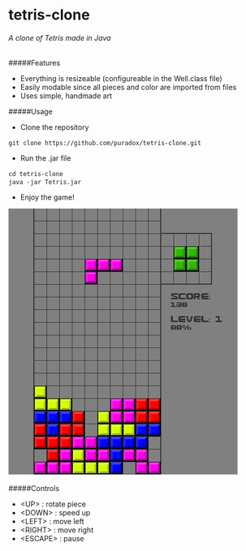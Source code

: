 # tetris-clone
###### A clone of Tetris made in Java


#####Features
 - Everything is resizeable (configureable in the Well.class file)
 - Easily modable since all pieces and color are imported from files
 - Uses simple, handmade art

#####Usage
- Clone the repository
```
git clone https://github.com/puradox/tetris-clone.git
```
- Run the .jar file
```
cd tetris-clone
java -jar Tetris.jar
```
- Enjoy the game!

![Screenshot of tetris-clone](https://raw.githubusercontent.com/puradox/tetris-clone/master/screenshot.png)

#####Controls
- \<UP\> : rotate piece
- \<DOWN\> : speed up
- \<LEFT\> : move left
- \<RIGHT\> : move right
- \<ESCAPE\> : pause
